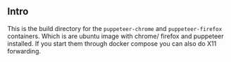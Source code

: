 ## Intro
This is the build directory for the `puppeteer-chrome` and `puppeteer-firefox`
containers. Which is are ubuntu image with chrome/ firefox and puppeteer installed.
If you start them through docker compose you can also do X11 forwarding.